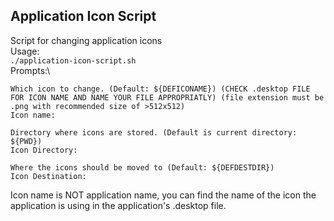 ## Application Icon Script
Script for changing application icons\
Usage:\
`./application-icon-script.sh`\
Prompts:\
```
Which icon to change. (Default: ${DEFICONAME}) (CHECK .desktop FILE FOR ICON NAME AND NAME YOUR FILE APPROPRIATLY) (file extension must be .png with recommended size of >512x512)
Icon name: 

Directory where icons are stored. (Default is current directory: ${PWD})
Icon Directory: 

Where the icons should be moved to (Default: ${DEFDESTDIR})
Icon Destination: 
```
Icon name is NOT application name, you can find the name of the icon the application is using in the application's .desktop file.

